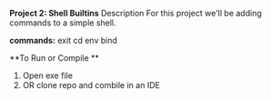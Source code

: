 **Project 2: Shell Builtins**
Description
For this project we'll be adding commands to a simple shell.

**commands:**
exit
cd
env
bind

**To Run or Compile **
1. Open exe file
2. OR clone repo and combile in an IDE
